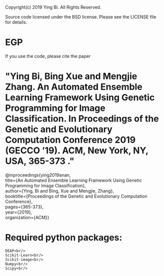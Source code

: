 Copyright(c) 2019 Ying Bi.
All Rights Reserved.

Source code licensed under the BSD license. Please see the LICENSE file for details.

EGP
=============
If you use the code, please cite the paper 

"Ying Bi, Bing Xue and Mengjie Zhang. An Automated Ensemble Learning Framework Using Genetic Programming for Image Classification. In Proceedings of the Genetic and Evolutionary Computation Conference 2019 (GECCO ’19). ACM, New York, NY, USA, 365-373 ."
=====

@inproceedings{ying2019anan,<br/>
	title={An Automated Ensemble Learning Framework Using Genetic Programming for Image Classification},<br/>
	author={Ying, Bi and Bing, Xue and Mengjie, Zhang},<br/>
	booktitle={Proceedings of the Genetic and Evolutionary Computation Conference},<br/>
	pages={365-373},<br/>
	year={2019},<br/>
	organization={ACM}}

Required python packages:<br/>
====
	DEAP<br/>
	Scikit-Learn<br/>
	Scikit-image<br/>
	Numpy<br/>
	Scipy<br/>
